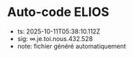 # Auto-code ELIOS
- ts: 2025-10-11T05:38:10.112Z
- sig: ∞.je.toi.nous.432.528
- note: fichier généré automatiquement